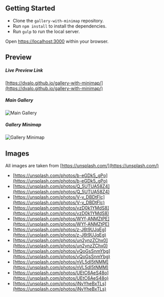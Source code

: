 ## Getting Started

- Clone the `gallery-with-minimap` repository.
- Run `npm install` to install the dependencies.
- Run `gulp` to run the local server.

Open [https://localhost:3000](https://localhost:3000) within your browser.

## Preview

##### Live Preview Link

[https://dvalo.github.io/gallery-with-minimap/](https://dvalo.github.io/gallery-with-minimap/)

##### Main Gallery

![Main Gallery](https://i.imgur.com/HQ8ZOOA.gif)

##### Gallery Minimap

![Gallery Minimap](https://i.imgur.com/jjhlMxP.gif)

## Images

All images are taken from [https://unsplash.com/](https://unsplash.com/)

- [https://unsplash.com/photos/b-eGDk5_gPo](https://unsplash.com/photos/b-eGDk5_gPo)
- [https://unsplash.com/photos/Q_5UTUA58Z4](https://unsplash.com/photos/Q_5UTUA58Z4)
- [https://unsplash.com/photos/V-v_DBDtFIc](https://unsplash.com/photos/V-v_DBDtFIc)
- [https://unsplash.com/photos/vzD0k1YMdS8](https://unsplash.com/photos/vzD0k1YMdS8)
- [https://unsplash.com/photos/WYf-ANMZtPE](https://unsplash.com/photos/WYf-ANMZtPE)
- [https://unsplash.com/photos/z-J6t9UJqEg](https://unsplash.com/photos/z-J6t9UJqEg)
- [https://unsplash.com/photos/un2ynzZChx0](https://unsplash.com/photos/un2ynzZChx0)
- [https://unsplash.com/photos/vQoGsSnmYbg](https://unsplash.com/photos/vQoGsSnmYbg)
- [https://unsplash.com/photos/nVL5dI5tNMM](https://unsplash.com/photos/nVL5dI5tNMM)
- [https://unsplash.com/photos/UEtC6AeS48o](https://unsplash.com/photos/UEtC6AeS48o)
- [https://unsplash.com/photos/jNvYheBxTLs](https://unsplash.com/photos/jNvYheBxTLs)
